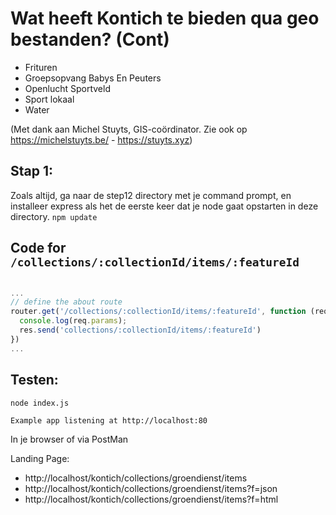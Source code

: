 # Wat heeft Kontich te bieden qua geo bestanden? (Cont)

- Frituren
- Groepsopvang Babys En Peuters 
- Openlucht Sportveld 
- Sport lokaal 
- Water

(Met dank aan Michel Stuyts, GIS-coördinator. Zie ook op https://michelstuyts.be/ - https://stuyts.xyz)

## Stap 1:
Zoals altijd, ga naar de step12 directory met je command prompt, en installeer express als het de eerste keer dat je node gaat opstarten in deze directory. `npm update`

## Code for `/collections/:collectionId/items/:featureId`

```javascript

...
// define the about route
router.get('/collections/:collectionId/items/:featureId', function (req, res) {
  console.log(req.params);
  res.send('collections/:collectionId/items/:featureId')
})
...

```

## Testen:
```
node index.js
```

`Example app listening at http://localhost:80`

In je browser of via PostMan

Landing Page:
- http://localhost/kontich/collections/groendienst/items
- http://localhost/kontich/collections/groendienst/items?f=json
- http://localhost/kontich/collections/groendienst/items?f=html
